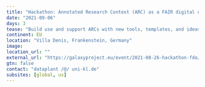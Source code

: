 ```yaml
---
title: "Hackathon: Annotated Research Context (ARC) as a FAIR digital object"
date: "2021-09-06"
days: 3
tease: "Build use and support ARCs with new tools, templates, and ideas."
continent: EU
location: "Villa Denis, Frankenstein, Germany"
image: 
location_url: ""
external_url: "https://galaxyproject.eu/event/2021-08-26-hackathon-fdo/"
gtn: false
contact: "dataplant /@/ uni-kl.de"
subsites: [global, us]
---
```

